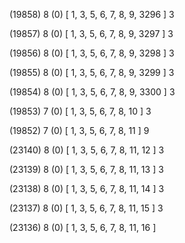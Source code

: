 (19858) 8 (0) [ 1, 3, 5, 6, 7, 8, 9, 3296 ] 3 


(19857) 8 (0) [ 1, 3, 5, 6, 7, 8, 9, 3297 ] 3 


(19856) 8 (0) [ 1, 3, 5, 6, 7, 8, 9, 3298 ] 3 


(19855) 8 (0) [ 1, 3, 5, 6, 7, 8, 9, 3299 ] 3 


(19854) 8 (0) [ 1, 3, 5, 6, 7, 8, 9, 3300 ] 3 


(19853) 7 (0) [ 1, 3, 5, 6, 7, 8, 10 ] 3 


(19852) 7 (0) [ 1, 3, 5, 6, 7, 8, 11 ] 9 


(23140) 8 (0) [ 1, 3, 5, 6, 7, 8, 11, 12 ] 3 


(23139) 8 (0) [ 1, 3, 5, 6, 7, 8, 11, 13 ] 3 


(23138) 8 (0) [ 1, 3, 5, 6, 7, 8, 11, 14 ] 3 


(23137) 8 (0) [ 1, 3, 5, 6, 7, 8, 11, 15 ] 3 


(23136) 8 (0) [ 1, 3, 5, 6, 7, 8, 11, 16 ]  

